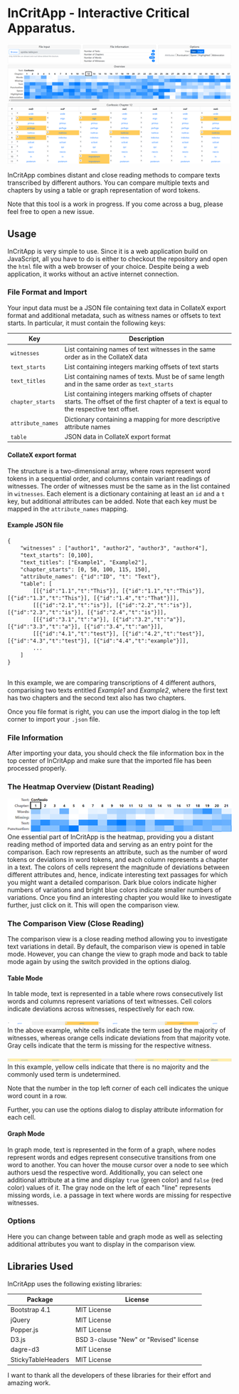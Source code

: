 # InCritApp -  Interactive Critical Apparatus.

![InCritApp](/docs/images/tool.PNG)

InCritApp combines distant and close reading methods to compare texts transcribed by different authors. You can compare multiple texts and chapters by using a table or graph representation of word tokens.

Note that this tool is a work in progress. If you come across a bug, please feel free to open a new issue.

## Usage

InCritApp is very simple to use. Since it is a web application build on JavaScript, all you have to do is either to checkout the repository and open the `html` file with a web browser of your choice. Despite being a web application, it works without an active internet connection.

### File Format and Import
Your input data must be a JSON file containing text data in CollateX export format and additional metadata, such as witness names or offsets to text starts. In particular, it must contain the following keys:

| Key | Description |
| --- | --- |
| `witnesses` | List containing names of text witnesses in the same order as in the CollateX data |
| `text_starts` | List containing integers marking offsets of text starts |
| `text_titles` | List containing names of texts. Must be of same length and in the same order as `text_starts` |
| `chapter_starts` | List containing integers marking offsets of chapter starts. The offset of the first chapter of a text is equal to the respective text offset. |
| `attribute_names` | Dictionary containing a mapping for more descriptive attribute names |
| `table` | JSON data in CollateX export format |

#### CollateX export format
The structure is a two-dimensional array, where rows represent word tokens in a sequential order, and columns contain variant readings of witnesses. The order of witnesses must be the same as in the list contained in `witnesses`. Each element is a dictionary containing at least an `id` and a `t` key, but additional attributes can be added. Note that each key must be mapped in the `attribute_names` mapping. 

#### Example JSON file
```
{
    "witnesses" : ["author1", "author2", "author3", "author4"],
    "text_starts": [0,100],
    "text_titles": ["Example1", "Example2"],
    "chapter_starts": [0, 50, 100, 115, 150],
    "attribute_names": {"id":"ID", "t": "Text"},
    "table": [
        [[{"id":"1.1","t":"This"}], [{"id":"1.1","t":"This"}], [{"id":"1.3","t":"This"}], [{"id":"1.4","t":"That"}]], 
        [[{"id":"2.1","t":"is"}], [{"id":"2.2","t":"is"}], [{"id":"2.3","t":"is"}], [{"id":"2.4","t":"is"}]],
        [[{"id":"3.1","t":"a"}], [{"id":"3.2","t":"a"}], [{"id":"3.3","t":"a"}], [{"id":"3.4","t":"an"}]],
        [[{"id":"4.1","t":"test"}], [{"id":"4.2","t":"test"}], [{"id":"4.3","t":"test"}], [{"id":"4.4","t":"example"}]],
        ...
    ]
}
    
```

In this example, we are comparing transcriptions of 4 different authors, comparising two texts entitled *Example1* and *Example2*, where the first text has two chapters and the second text also has two chapters. 

Once you file format is right, you can use the import dialog in the top left corner to import your `.json` file.

### File Information
After importing your data, you should check the file information box in the top center of InCritApp and make sure that the imported file has been processed properly. 

### The Heatmap Overview (Distant Reading)
![Heatmap](/docs/images/heatmap.PNG)
One essential part of InCritApp is the heatmap, providing you a distant reading method of imported data and serving as an entry point for the comparison. Each row represents an attribute, such as the number of word tokens or deviations in word tokens, and each column represents a chapter in a text. The colors of cells represent the magnitude of deviations between different attributes and, hence, indicate interesting text passages for which you might want a detailed comparison. Dark blue colors indicate higher numbers of variations and bright blue colors indicate smaller numbers of variations. Once you find an interesting chapter you would like to investigate further, just click on it. This will open the comparison view. 

### The Comparison View (Close Reading)
The comparison view is a close reading method allowing you to investigate text variations in detail. By default, the comparison view is opened in table mode. However, you can change the view to graph mode and back to table mode again by using the switch provided in the options dialog.

#### Table Mode
In table mode, text is represented in a table where rows consecutively list words and columns represent variations of text witnesses. Cell colors indicate deviations across witnesses, respectively for each row.

![Row Example 1](/docs/images/table_row_example_1.PNG)
In the above example, white cells indicate the term used by the majority of witnesses, whereas orange cells indicate deviations from that majority vote. Gray cells indicate that the term is missing for the respective witness.

![Row Example 2](/docs/images/table_row_example_2.PNG)
In this example, yellow cells indicate that there is no majority and the commonly used term is undetermined.

Note that the number in the top left corner of each cell indicates the unique word count in a row.

Further, you can use the options dialog to display attribute information for each cell.

#### Graph Mode
In graph mode, text is represented in the form of a graph, where nodes represent words and edges represent consecutive transitions from one word to another. You can hover the mouse cursor over a node to see which authors uesd the respective word. Additionally, you can select one additional attribute at a time and display `true` (green color) and `false` (red color) values of it. The gray node on the left of each "line" represents missing words, i.e. a passage in text where words are missing for respective witnesses.

### Options
Here you can change between table and graph mode as well as selecting additional attributes you want to display in the comparison view.

## Libraries  Used
InCritApp uses the following existing libraries:

| Package | License |
| --- | --- |
| Bootstrap 4.1 | MIT License |
| jQuery | MIT License |
| Popper.js | MIT License |
| D3.js | BSD 3-clause "New" or "Revised" license |
| dagre-d3 | MIT License |
| StickyTableHeaders | MIT License |

I want to thank all the developers of these libraries for their effort and amazing work.
